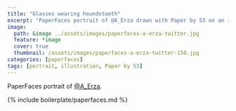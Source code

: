 ```yaml
---
title: "Glasses wearing houndstooth"
excerpt: "PaperFaces portrait of @A_Erza drawn with Paper by 53 on an iPad."
image: 
  path: &image ../assets/images/paperfaces-a-erza-twitter.jpg 
  feature: *image
  cover: true
  thumbnail: /assets/images/paperfaces-a-erza-twitter-150.jpg
categories: [paperfaces]
tags: [portrait, illustration, Paper by 53]
---
```


PaperFaces portrait of [@A_Erza](https://twitter.com/A_Erza).

{% include boilerplate/paperfaces.md %}
